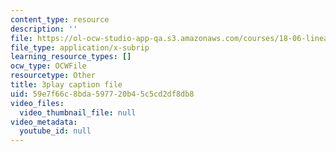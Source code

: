 ```yaml
---
content_type: resource
description: ''
file: https://ol-ocw-studio-app-qa.s3.amazonaws.com/courses/18-06-linear-algebra-spring-2010/59e7f66c8bda597720b45c5cd2df8db8_l88D4r74gtM.srt
file_type: application/x-subrip
learning_resource_types: []
ocw_type: OCWFile
resourcetype: Other
title: 3play caption file
uid: 59e7f66c-8bda-5977-20b4-5c5cd2df8db8
video_files:
  video_thumbnail_file: null
video_metadata:
  youtube_id: null
---
```

